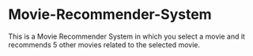 # Movie-Recommender-System
This is a Movie Recommender System in which you select a movie and it recommends 5 other movies related to the selected movie.
